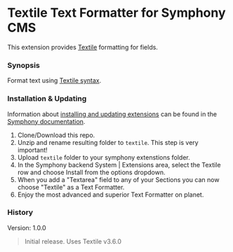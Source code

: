 # Textile Text Formatter for Symphony CMS

This extension provides [Textile](https://github.com/textile/php-textile) formatting for fields.

### Synopsis

Format text using [Textile syntax](https://txstyle.org).

### Installation & Updating

Information about [installing and updating extensions](http://getsymphony.com/learn/tasks/view/install-an-extension/) can be found in the [Symphony documentation](http://getsymphony.com/learn/).

1. Clone/Download this repo.
2. Unzip and rename resulting folder to `textile`. This step is very important!
3. Upload `textile` folder to your symphony extenstions folder.
4. In the Symphony backend System | Extensions area, select the Textile row and choose Install from the options dropdown.
5. When you add a "Textarea" field to any of your Sections you can now choose "Textile" as a Text Formatter.
6. Enjoy the most advanced and superior Text Formatter on planet.

### History

Version: 1.0.0

> Initial release. Uses Textile v3.6.0
